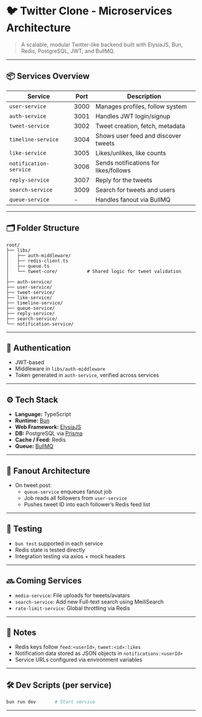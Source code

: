 # 🐦 Twitter Clone - Microservices Architecture

> A scalable, modular Twitter-like backend built with ElysiaJS, Bun, Redis, PostgreSQL, JWT, and BullMQ.

---

## 📦 Services Overview

| Service               | Port   | Description                           |
|----------------------|--------|---------------------------------------|
| `user-service`        | 3000   | Manages profiles, follow system       |
| `auth-service`        | 3001   | Handles JWT login/signup              |
| `tweet-service`       | 3002   | Tweet creation, fetch, metadata       |
| `timeline-service`    | 3004   | Shows user feed and discover tweets   |
| `like-service`        | 3005   | Likes/unlikes, like counts            |
| `notification-service`| 3006   | Sends notifications for likes/follows |
| `reply-service`       | 3007   | Reply for the tweets                  |
| `search-service`      | 3009   | Search for tweets and users           |
| `queue-service`       | -      | Handles fanout via BullMQ             |


---

## 🗂 Folder Structure

```
root/
├── libs/
│   ├── auth-middleware/
│   ├── redis-client.ts
│   ├── queue.ts
│   └── tweet-core/           # Shared logic for tweet validation
│
├── auth-service/
├── user-service/
├── tweet-service/
├── like-service/
├── timeline-service/
├── queue-service/
├── reply-service/
├── search-service/
└── notification-service/
```


---

## 🔐 Authentication
- JWT-based
- Middleware in `libs/auth-middleware`
- Token generated in `auth-service`, verified across services


---

## ⚙️ Tech Stack

- **Language:** TypeScript
- **Runtime:** [Bun](https://bun.sh)
- **Web Framework:** [ElysiaJS](https://elysiajs.com)
- **DB:** PostgreSQL via [Prisma](https://www.prisma.io)
- **Cache / Feed:** Redis
- **Queue:** [BullMQ](https://bullmq.io)


---

## 🔄 Fanout Architecture

- On tweet post:
  - `queue-service` enqueues fanout job
  - Job reads all followers from `user-service`
  - Pushes tweet ID into each follower’s Redis feed list


---

## 🧪 Testing
- `bun test` supported in each service
- Redis state is tested directly
- Integration testing via axios + mock headers


---

## 🔜 Coming Services

- `media-service`: File uploads for tweets/avatars
- `search-service`: Add new Full-text search using MeiliSearch
- `rate-limit-service`: Global throttling via Redis

---

## 🧠 Notes
- Redis keys follow `feed:<userId>`, `tweet:<id>:likes`
- Notification data stored as JSON objects in `notifications:<userId>`
- Service URLs configured via environment variables


---

## 🛠 Dev Scripts (per service)

```bash
bun run dev       # Start service
```

---
